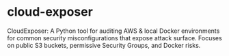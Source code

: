 # cloud-exposer
CloudExposer: A Python tool for auditing AWS &amp; local Docker environments for common security misconfigurations that expose attack surface. Focuses on public S3 buckets, permissive Security Groups, and Docker risks.
